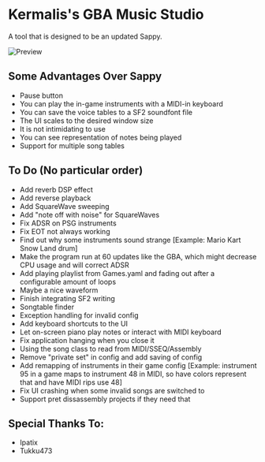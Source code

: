 # Kermalis's GBA Music Studio

A tool that is designed to be an updated Sappy.

![Preview](https://i.imgur.com/joFBQMv.gif)

## Some Advantages Over Sappy
* Pause button
* You can play the in-game instruments with a MIDI-in keyboard
* You can save the voice tables to a SF2 soundfont file
* The UI scales to the desired window size
* It is not intimidating to use
* You can see representation of notes being played
* Support for multiple song tables

## To Do (No particular order)

* Add reverb DSP effect
* Add reverse playback
* Add SquareWave sweeping
* Add "note off with noise" for SquareWaves
* Fix ADSR on PSG instruments
* Fix EOT not always working
* Find out why some instruments sound strange \[Example: Mario Kart Snow Land drum\]
* Make the program run at 60 updates like the GBA, which might decrease CPU usage and will correct ADSR
* Add playing playlist from Games.yaml and fading out after a configurable amount of loops
* Maybe a nice waveform
* Finish integrating SF2 writing
* Songtable finder
* Exception handling for invalid config
* Add keyboard shortcuts to the UI
* Let on-screen piano play notes or interact with MIDI keyboard
* Fix application hanging when you close it
* Using the song class to read from MIDI/SSEQ/Assembly
* Remove "private set" in config and add saving of config
* Add remapping of instruments in their game config \[Example: instrument 95 in a game maps to instrument 48 in MIDI, so have colors represent that and have MIDI rips use 48\]
* Fix UI crashing when some invalid songs are switched to
* Support pret dissassembly projects if they need that

## Special Thanks To:
* Ipatix
* Tukku473